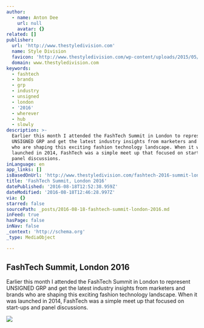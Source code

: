 ```yaml
---
author:
  - name: Anton Dee
    url: null
    avatar: {}
related: []
publisher:
  url: 'http://www.thestyledivision.com'
  name: Style Division
  favicon: 'http://www.thestyledivision.com/wp-content/uploads/2015/05/favicon2-copy.png'
  domain: www.thestyledivision.com
keywords:
  - fashtech
  - brands
  - grp
  - industry
  - unsigned
  - london
  - '2016'
  - wherever
  - hub
  - slowly
description: >-
  Earlier this month I attended the FashTech Summit in London to represent
  UNSIGNED GRP and get the latest industry insights from marketers and brands
  who are shaping this exciting fashion technology landscape. When it was
  launched in 2014, FashTech was a simple meet up that focused on start-ups and
  panel discussions.
inLanguage: en
app_links: []
isBasedOnUrl: 'http://www.thestyledivision.com/fashtech-2016-summit-london'
title: 'FashTech Summit, London 2016'
datePublished: '2016-08-18T12:52:38.959Z'
dateModified: '2016-08-18T12:46:28.997Z'
via: {}
starred: false
sourcePath: _posts/2016-08-18-fashtech-summit-london-2016.md
inFeed: true
hasPage: false
inNav: false
_context: 'http://schema.org'
_type: MediaObject

---
```

<article style=""><h1>FashTech Summit, London 2016</h1><p>Earlier this month I attended the FashTech Summit in London to represent UNSIGNED GRP and get the latest industry insights from marketers and brands who are shaping this exciting fashion technology landscape. When it was launched in 2014, FashTech was a simple meet up that focused on start-ups and panel discussions.</p><img src="http://www.thestyledivision.com/wp-content/uploads/2016/04/fashtech-fashion-technology-show-london-20.jpg" /></article>